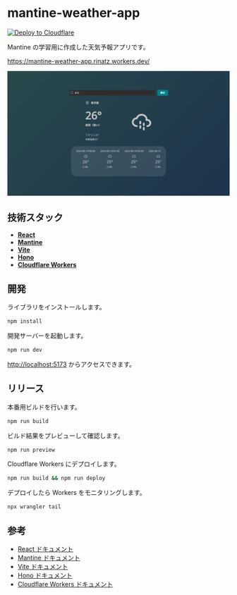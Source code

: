# mantine-weather-app

[![Deploy to Cloudflare](https://deploy.workers.cloudflare.com/button)](https://deploy.workers.cloudflare.com/?url=https://github.com/cloudflare/templates/tree/main/vite-react-template)

Mantine の学習用に作成した天気予報アプリです。

https://mantine-weather-app.rinatz.workers.dev/

![](./preview.png)

## 技術スタック

- [**React**](https://react.dev/)
- [**Mantine**](https://mantine.dev/)
- [**Vite**](https://vite.dev/)
- [**Hono**](https://hono.dev/)
- [**Cloudflare Workers**](https://developers.cloudflare.com/workers/)

## 開発

ライブラリをインストールします。

```bash
npm install
```

開発サーバーを起動します。

```bash
npm run dev
```

[http://localhost:5173](http://localhost:5173) からアクセスできます。

## リリース

本番用ビルドを行います。

```bash
npm run build
```

ビルド結果をプレビューして確認します。

```bash
npm run preview
```

Cloudflare Workers にデプロイします。

```bash
npm run build && npm run deploy
```

デプロイしたら Workers をモニタリングします。

```bash
npx wrangler tail
```

## 参考

- [React ドキュメント](https://reactjs.org/)
- [Mantine ドキュメント](https://mantine.dev/getting-started/)
- [Vite ドキュメント](https://vitejs.dev/guide/)
- [Hono ドキュメント](https://hono.dev/)
- [Cloudflare Workers ドキュメント](https://developers.cloudflare.com/workers/)
